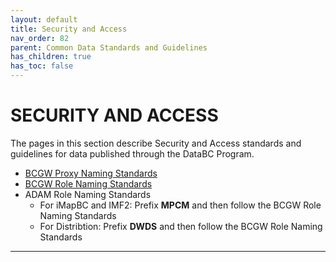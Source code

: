 ```yaml
---
layout: default
title: Security and Access
nav_order: 82
parent: Common Data Standards and Guidelines
has_children: true
has_toc: false
---
```


# SECURITY AND ACCESS

The pages in this section describe Security and Access standards and guidelines for data published through the DataBC Program.

+ [BCGW Proxy Naming Standards](dsg_security_access_proxy_creation_standards.md)
+ [BCGW Role Naming Standards](dsg_security_access_role_naming_creation.md)
+ ADAM Role Naming Standards
  + For iMapBC and IMF2: Prefix __MPCM__ and then follow the BCGW Role Naming Standards
  + For Distribtion: Prefix __DWDS__ and then follow the BCGW Role Naming Standards

-------------------------------------------------------
